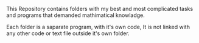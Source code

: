 This Repository contains folders with my best and most complicated tasks and programs that demanded mathimatical knowladge.

Each folder is a saparate program, with it's own code,
It is not linked with any other code or text file outside it's own folder.
